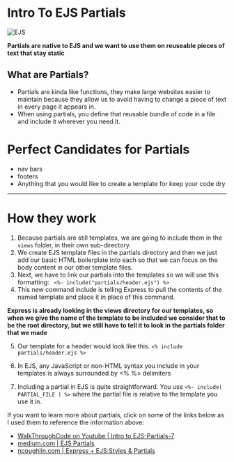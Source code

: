 # Intro To EJS Partials
![EJS](https://spaces.profoundjs.com/thumbnail/profound-logic/deploying-stateful-ejs-apps.png)

**Partials are native to EJS and we want to use them on reuseable pieces of text that stay static**

## What are Partials?
* Partials are kinda like functions, they make large websites easier to maintain because they allow us to avoid having to change a piece of text in every page it appears in. 
* When using partials, you define that reusable bundle of code in a file and include it wherever you need it.

# Perfect Candidates for Partials
* nav bars
* footers
* Anything that you would like to create a template for keep your code dry

---------

# How they work

1. Because partials are still templates, we are going to include them in the `views` folder, in their own sub-directory.
2. We create EJS template files in the partials directory and then we just add our basic HTML boilerplate into each so that we can focus on the body content in our other template files.
3. Next, we have to link our partials into the templates so we will use this formatting: ` <%- include("partials/header.ejs") %>`
4. This new command include is telling Express to pull the contents of the named template and place it in place of this command.

**Express is already looking in the views directory for our templates, so when we give the name of the template to be included we consider that to be the root directory, but we still have to tell it to look in the partials folder that we made**

5. Our template for a header would look like this.
  `<% include partials/header.ejs %>`

6. In EJS, any JavaScript or non-HTML syntax you include in your templates is always surrounded by <% %> delimiters
7. Including a partial in EJS is quite straightforward. You use `<%- include( PARTIAL_FILE ) %>` where the partial file is relative to the template you use it in.

If you want to learn more about partials, click on some of the links below as I used them to reference the information above:

* [WalkThroughCode on Youtube | Intro to EJS-Partials-7](https://www.youtube.com/watch?v=3_xEEH4fTEk&t=0s&index=7&list=PL7sCSgsRZ-slYARh3YJIqPGZqtGVqZRGt)
* [medium.com | EJS Partials](https://medium.com/@henslejoseph/ejs-partials-f6f102cb7433)
* [ncoughlin.com | Express + EJS:Styles & Partials](https://ncoughlin.com/posts/express-ejs-styles-and-partials/)

